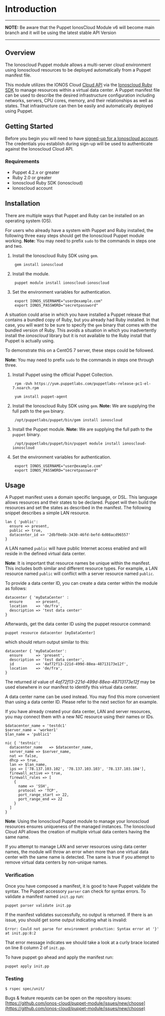 # Introduction

---
**NOTE:**
Be aware that the Puppet IonosCloud Module v6 will become main branch and it will be using the latest stable API Version

---
## Overview

The Ionoscloud Puppet module allows a multi-server cloud environment using Ionoscloud resources to be deployed automatically from a Puppet manifest file.

This module utilizes the IONOS Cloud [Cloud API](https://devops.ionoscloud.com/api/cloud/) via the [Ionoscloud Ruby SDK](https://github.com/ionos-cloud/sdk-ruby) to manage resources within a virtual data center. A Puppet manifest file can be used to describe the desired infrastructure configuration including networks, servers, CPU cores, memory, and their relationships as well as states. That infrastructure can then be easily and automatically deployed using Puppet.

## Getting Started

Before you begin you will need to have [signed-up for a Ionoscloud account](https://devops.ionoscloud.com/signup). The credentials you establish during sign-up will be used to authenticate against the Ionoscloud Cloud API.

### Requirements

* Puppet 4.2.x or greater
* Ruby 2.0 or greater
* Ionoscloud Ruby SDK (ionoscloud)
* Ionoscloud account

## Installation

There are multiple ways that Puppet and Ruby can be installed on an operating system (OS).

For users who already have a system with Puppet and Ruby installed, the following three easy steps should get the Ionoscloud Puppet module working. **Note:** You may need to prefix `sudo` to the commands in steps one and two.

1. Install the Ionoscloud Ruby SDK using `gem`.

        gem install ionoscloud

2. Install the module.

        puppet module install ionoscloud-ionoscloud

3. Set the environment variables for authentication.

        export IONOS_USERNAME="user@example.com"
        export IONOS_PASSWORD="secretpassword"

A situation could arise in which you have installed a Puppet release that contains a bundled copy of Ruby, but you already had Ruby installed. In that case, you will want to be sure to specify the `gem` binary that comes with the bundled version of Ruby. This avoids a situation in which you inadvertently install the *ionoscloud* library but it is not available to the Ruby install that Puppet is actually using.

To demonstrate this on a CentOS 7 server, these steps could be followed.

**Note:** You may need to prefix `sudo` to the commands in steps one through three.

1. Install Puppet using the official Puppet Collection.

        rpm -Uvh https://yum.puppetlabs.com/puppetlabs-release-pc1-el-7.noarch.rpm

        yum install puppet-agent

2. Install the Ionoscloud Ruby SDK using `gem`. **Note:** We are supplying the full path to the `gem` binary.

        /opt/puppetlabs/puppet/bin/gem install ionoscloud

3. Install the Puppet module. **Note:** We are supplying the full path to the `puppet` binary.

        /opt/puppetlabs/puppet/bin/puppet module install ionoscloud-ionoscloud

4. Set the environment variables for authentication.

        export IONOS_USERNAME="user@example.com"
        export IONOS_PASSWORD="secretpassword"

## Usage

A Puppet manifest uses a domain specific language, or DSL. This language allows resources and their states to be declared. Puppet will then build the resources and set the states as described in the manifest. The following snippet describes a simple LAN resource.

    lan { 'public':
      ensure => present,
      public => true,
      datacenter_id => '2dbf0e6b-3430-46fd-befd-6d08acd96557'
    }

A LAN named `public` will have public Internet access enabled and will reside in the defined virtual data center.

**Note**: It is important that resource names be unique within the manifest. This includes both similar and different resource types. For example, a LAN resource named `public` will conflict with a server resource named `public`.

To provide a data center ID, you can create a data center within the module as follows:

    datacenter { 'myDataCenter' :
      ensure      => present,
      location    => 'de/fra',
      description => 'test data center'
    }

Afterwards, get the data center ID using the puppet resource command:

    puppet resource datacenter [myDataCenter]

which should return output similar to this:

    datacenter { 'myDataCenter':
      ensure      => 'present',
      description => 'test data center',
      id          => '4af72f13-221d-499d-88ea-48713173e12f',
      location    => 'de/fra',
    }

The returned *id* value of *4af72f13-221d-499d-88ea-48713173e12f* may be used elsewhere in our manifest to identify this virtual data center.

A data center name can be used instead. You may find this more convenient than using a data center ID. Please refer to the next section for an example.

If you have already created your data center, LAN and server resources, you may connect them with a new NIC resource using their names or IDs.

    $datacenter_name = 'testdc1'
    $server_name = 'worker1'
    $lan_name = 'public1'

    nic { 'testnic':
      datacenter_name   => $datacenter_name,
      server_name => $server_name,
      nat => false,
      dhcp => true,
      lan => $lan_name,
      ips => ['78.137.103.102', '78.137.103.103', '78.137.103.104'],
      firewall_active => true,
      firewall_rules => [
        {
          name => 'SSH',
          protocol => 'TCP',
          port_range_start => 22,
          port_range_end => 22
        }
      ]
    }

**Note**: Using the Ionoscloud Puppet module to manage your Ionoscloud resources ensures uniqueness of the managed instances. The Ionoscloud Cloud API allows the creation of multiple virtual data centers having the same name.

If you attempt to manage LAN and server resources using data center names, the module will throw an error when more than one virtual data center with the same name is detected. The same is true if you attempt to remove virtual data centers by non-unique names.

### Verification

Once you have composed a manifest, it is good to have Puppet validate the syntax. The Puppet accessory `parser` can check for syntax errors. To validate a manifest named `init.pp` run:

    puppet parser validate init.pp

If the manifest validates successfully, no output is returned. If there is an issue, you should get some output indicating what is invalid:

    Error: Could not parse for environment production: Syntax error at '}' at init.pp:8:2

That error message indicates we should take a look at a curly brace located on line 8 column 2 of `init.pp`.

To have puppet go ahead and apply the manifest run:

    puppet apply init.pp


### Testing

```text
$ rspec spec/unit/
```

Bugs & feature requests can be open on the repository issues: [https://github.com/ionos-cloud/puppet-module/issues/new/choose](https://github.com/ionos-cloud/puppet-module/issues/new/choose)
